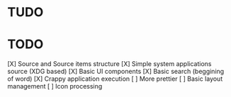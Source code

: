 # TUDO

# TODO
[X] Source and Source items structure
[X] Simple system applications source (XDG based)
[X] Basic UI components
[X] Basic search (beggining of word)
[X] Crappy application execution
[ ] More prettier
[ ] Basic layout management
[ ] Icon processing
